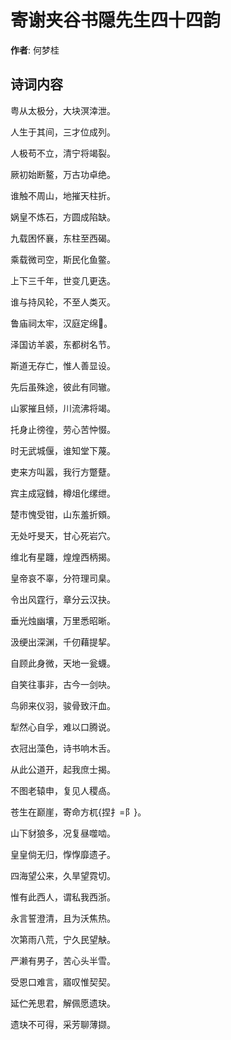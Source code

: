 # 寄谢夹谷书隠先生四十四韵

**作者**: 何梦桂

## 诗词内容

粤从太极分，大块溟涬泄。

人生于其间，三才位成列。

人极苟不立，清宁将竭裂。

厥初始断鳌，万古功卓绝。

谁触不周山，地摧天柱折。

娲皇不炼石，方圆成陷缺。

九载困怀襄，东柱至西碣。

乘载微司空，斯民化鱼鳖。

上下三千年，世变几更迭。

谁与持风轮，不至人类灭。

鲁庙祠太牢，汉庭定绵𫈵。

泽国访羊裘，东都树名节。

斯道无存亡，惟人善显设。

先后虽殊途，彼此有同辙。

山冢摧且倾，川流沸将竭。

托身止徬徨，劳心苦忡惙。

时无武城偃，谁知堂下蔑。

吏来方叫嚣，我行方蹩躠。

宾主成寇雠，樽俎化缧绁。

楚市愧受钳，山东羞折頞。

无处吁旻天，甘心死岩穴。

维北有星躔，煌煌西柄揭。

皇帝哀不辜，分符理司臬。

令出风霆行，章分云汉抉。

垂光烛幽壤，万里悉昭晰。

汲绠出深渊，千仞藉提挈。

自顾此身微，天地一瓮蠛。

自笑往事非，古今一剑吷。

鸟卵来仪羽，骏骨致汗血。

犁然心自孚，难以口腾说。

衣冠出藻色，诗书响木舌。

从此公道开，起我庶士揭。

不图老辕申，复见人稷卨。

苍生在巅崖，寄命方杌{捏扌=阝}。

山下豺狼多，况复昼噬啮。

皇皇倘无归，惸惸靡遗孑。

四海望公来，久旱望霓切。

惟有此西人，谓私我西浙。

永言誓澄清，且为沃焦热。

次第雨八荒，宁久民望觖。

严濑有男子，苦心头半雪。

受恩口难言，寤叹惟契契。

延伫羌思君，解佩愿遗玦。

遗玦不可得，采芳聊薄撷。

